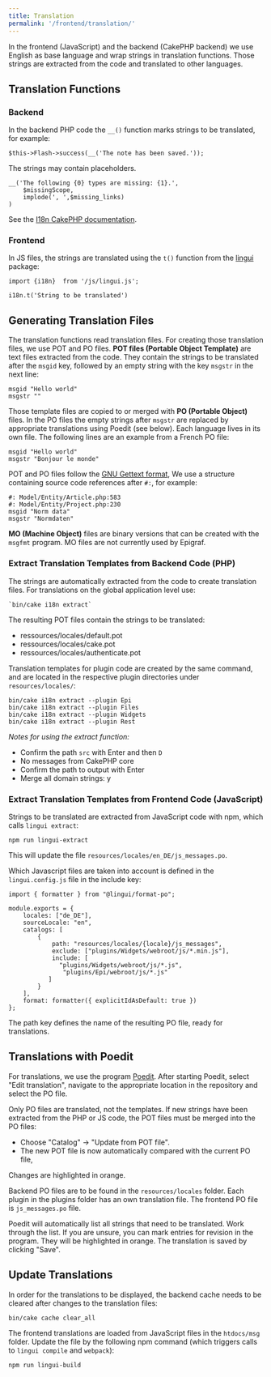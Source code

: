 ```yaml
---
title: Translation
permalink: '/frontend/translation/'
---
```


In the frontend (JavaScript) and the backend (CakePHP backend) we use English as base language
and wrap strings in translation functions. Those strings are extracted from the code
and translated to other languages.

## Translation Functions

### Backend

In the backend PHP code the `__()` function marks strings to be translated, for example:
```
$this->Flash->success(__('The note has been saved.'));
```

The strings may contain placeholders.
```
__('The following {0} types are missing: {1}.',
	$missingScope,
	implode(', ',$missing_links)
)
```
See the [I18n CakePHP documentation](https://book.cakephp.org/4/en/core-libraries/internationalization-and-localization.html).

### Frontend

In JS files, the strings are translated using the `t()` function from the
[lingui](https://lingui.dev/tutorials/javascript) package:

```
import {i18n}  from '/js/lingui.js';

i18n.t('String to be translated')
```


## Generating Translation Files

The translation functions read translation files. For creating those translation files, we use POT and PO files.
**POT files (Portable Object Template)** are text files extracted from the code.
They contain the strings to be translated after the `msgid` key,
followed by an empty string with the key `msgstr` in the next line:

```
msgid "Hello world"
msgstr ""
```

Those template files are copied to or merged with **PO (Portable Object)** files.
In the PO files the empty strings after `msgstr` are replaced by appropriate translations using Poedit (see below).
Each language lives in its own file. The following lines are an example from a French PO file:
```
msgid "Hello world"
msgstr "Bonjour le monde"
```

POT and PO files follow the [GNU Gettext format](https://www.gnu.org/software/gettext/manual/gettext.html),
We use a structure containing source code references after `#:`, for example:

```
#: Model/Entity/Article.php:583
#: Model/Entity/Project.php:230
msgid "Norm data"
msgstr "Normdaten"
```

**MO (Machine Object)** files are binary versions that can be created with the `msgfmt` program.
MO files are not currently used by Epigraf.


### Extract Translation Templates from Backend Code (PHP)

The strings are automatically extracted from the code to create translation files.
For translations on the global application level use:
```
`bin/cake i18n extract`
```

The resulting POT files contain the strings to be translated:
- ressources/locales/default.pot
- ressources/locales/cake.pot
- ressources/locales/authenticate.pot

Translation templates for plugin code are created by the same command,
and are located in the respective plugin directories under `resources/locales/`:
```
bin/cake i18n extract --plugin Epi
bin/cake i18n extract --plugin Files
bin/cake i18n extract --plugin Widgets
bin/cake i18n extract --plugin Rest
```

_Notes for using the extract function:_
- Confirm the path `src` with Enter and then `D`
- No messages from CakePHP core
- Confirm the path to output with Enter
- Merge all domain strings: y


### Extract Translation Templates from Frontend Code (JavaScript)

Strings to be translated are extracted from JavaScript code with npm, which calls `lingui extract`:
```
npm run lingui-extract
```

This will update the file `resources/locales/en_DE/js_messages.po`.

Which Javascript files are taken into account is defined in the `lingui.config.js` file in the include key:
```
import { formatter } from "@lingui/format-po";

module.exports = {
    locales: ["de_DE"],
    sourceLocale: "en",
    catalogs: [
        {
            path: "resources/locales/{locale}/js_messages",
            exclude: ["plugins/Widgets/webroot/js/*.min.js"],
            include: [
              "plugins/Widgets/webroot/js/*.js",
               "plugins/Epi/webroot/js/*.js"
           ]
        }
    ],
    format: formatter({ explicitIdAsDefault: true })
};
```

The path key defines the name of the resulting PO file, ready for translations.

## Translations with Poedit

For translations, we use the program [Poedit](https://Poedit.net/download).
After starting Poedit, select "Edit translation",
navigate to the appropriate location in the repository and select the PO file.

Only PO files are translated, not the templates.
If new strings have been extracted from the PHP or JS code,
the POT files must be merged into the PO files:

- Choose "Catalog" -> "Update from POT file".
- The new POT file is now automatically compared with the current PO file,

Changes are highlighted in orange.

Backend PO files are to be found in the `resources/locales` folder.
Each plugin in the plugins folder has an own translation file.
The frontend PO file is `js_messages.po` file.

Poedit will automatically list all strings that need to be translated.
Work through the list. If you are unsure, you can mark entries for revision in the program.
They will be highlighted in orange. The translation is saved by clicking "Save".

## Update Translations

In order for the translations to be displayed,
the backend cache needs to be cleared after changes to the translation files:
```
bin/cake cache clear_all
```

The frontend translations are loaded from JavaScript files in the `htdocs/msg` folder.
Update the file by the following npm command (which triggers calls to `lingui compile` and `webpack`):
```
npm run lingui-build
```

